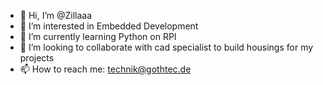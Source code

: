 - 👋 Hi, I’m @Zillaaa
- 👀 I’m interested in Embedded Development
- 🌱 I’m currently learning Python on RPI
- 💞️ I’m looking to collaborate with cad specialist to build housings for my projects
- 📫 How to reach me: technik@gothtec.de

<!---
Zillaaa/Zillaaa is a ✨ special ✨ repository because its `README.md` (this file) appears on your GitHub profile.
You can click the Preview link to take a look at your changes.
--->
